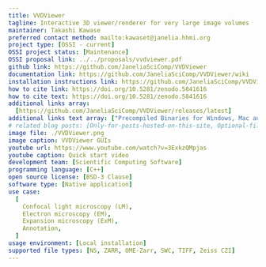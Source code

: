 ```yaml
---
title: VVDViewer
tagline: Interactive 3D viewer/renderer for very large image volumes
maintainer: Takashi Kawase
preferred contact method: mailto:kawaset@janelia.hhmi.org
project type: [OSSI - current]
OSSI project status: [Maintenance]
OSSI proposal link: ../../proposals/vvdviewer.pdf
github link: https://github.com/JaneliaSciComp/VVDViewer
documentation link: https://github.com/JaneliaSciComp/VVDViewer/wiki
installation instructions link: https://github.com/JaneliaSciComp/VVDViewer?tab=readme-ov-file#building-vvdviewer
how to cite link: https://doi.org/10.5281/zenodo.5841616
how to cite text: https://doi.org/10.5281/zenodo.5841616
additional links array:
  [https://github.com/JaneliaSciComp/VVDViewer/releases/latest]
additional links text array: ["Precompiled Binaries for Windows, Mac and Linux"]
# related blog posts: [Only-for-posts-hosted-on-this-site, Optional-file-name]
image file: ./VVDViewer.png
image caption: VVDViewer GUIs
youtube url: https://www.youtube.com/watch?v=3ExkzQMpjas
youtube caption: Quick start video
development team: [Scientific Computing Software]
programming language: [C++]
open source license: [BSD-3 Clause]
software type: [Native application]
use case:
  [
    Confocal light microscopy (LM),
    Electron microscopy (EM),
    Expansion microscopy (ExM),
    Annotation,
  ]
usage environment: [Local installation]
supported file types: [N5, ZARR, OME-Zarr, SWC, TIFF, Zeiss CZI]
---
```

